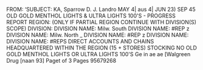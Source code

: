 FROM:
‘SUBJECT:
KA, Sparrow
D. J. Landro
MAY 4|
aus 4|
JUN 23)
SEP 45
OLD GOLD MENTHOL LIGHTS & ULTRA LIGHTS 100'S - PROGRESS REPORT
REGION:
(ONLY IF PARTIAL REGION CONTINUE WITH DIVISION(S) SCOPE)
DIVISION:
DIVISION NAME: Milw. South DIVISION NAME: #REP z
DIVISION NAME: Milw. North _ DIVISION NAME: #REP z
DIVISION NAME: DIVISION NAME: #REPS
DIRECT ACCOUNTS AND CHAINS HEADQUARTERED WITHIN THE REGION
(15 + STORES) STOCKING NO OLD GOLD MENTHOL LIGHTS OR ULTRA LIGHTS 100'S
Ge
in
ae
ae
[Walgreen Drug [naan
93]
Paget of 3 Pages
95679268